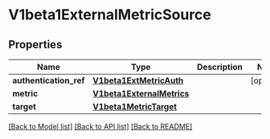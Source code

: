 # V1beta1ExternalMetricSource

## Properties
Name | Type | Description | Notes
------------ | ------------- | ------------- | -------------
**authentication_ref** | [**V1beta1ExtMetricAuth**](V1beta1ExtMetricAuth.md) |  | [optional] 
**metric** | [**V1beta1ExternalMetrics**](V1beta1ExternalMetrics.md) |  | 
**target** | [**V1beta1MetricTarget**](V1beta1MetricTarget.md) |  | 

[[Back to Model list]](../README.md#documentation-for-models) [[Back to API list]](../README.md#documentation-for-api-endpoints) [[Back to README]](../README.md)


